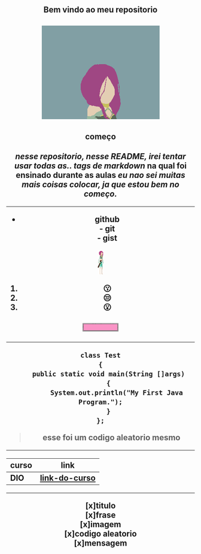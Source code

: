 <center> <h2> Bem vindo ao meu repositorio <h2> <center>

![imagem-de-garota](https://github.com/ThDeye/Gifs/blob/main/icone1.png)

#### começo   <br>

*nesse repositorio, nesse README, irei tentar usar todas as.. tags de markdown* __na qual foi ensinado durante as aulas__ ___eu nao sei muitas mais coisas colocar, ja que estou bem no começo.___

___________

- github   
      - git   
      - gist  

![gif](https://github.com/guhen-axe/O-amor/blob/main/garota-parada.gif)

1. 😗
2. 😒
3. 😮

<img src="https://github.com/ThDeye/Gifs/blob/main/hp.gif" width="100px">


-----

`class Test` <br>
`{`<br>
`    public static void main(String []args)`<br>
`    {`<br>
`        System.out.println("My First Java Program.");`<br>
`    }`<br>
`};`<br>

>esse foi um codigo aleatorio mesmo

----

|   curso   |   link  |
|-----------|---------| 
|DIO        |[link-do-curso](https://web.dio.me/home)|

-------

[x]titulo   <br>
[x]frase   <br>
[x]imagem   <br>
[x]codigo aleatorio   <br>
[x]mensagem
